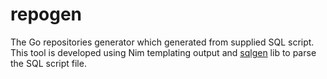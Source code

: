 # repogen
The Go repositories generator which generated from supplied SQL script.  
This tool is developed using Nim templating output and
[sqlgen](https://github.com/mashingan/sqlgen) lib to parse the SQL script
file.
